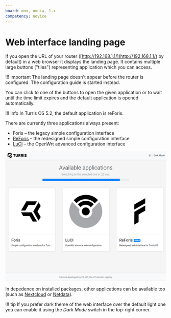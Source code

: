 ```yaml
---
board: mox, omnia, 1.x
competency: novice
---
```

# Web interface landing page

If you open the URL of your router ([http://192.168.1.1/](http://192.168.1.1/)
by default) in a web browser it displays the landing page. It contains multiple
large buttons ("tiles") representing application which you can access.

!!! important
    The landing page doesn't appear before the router is configured. The
    configuration guide is started instead.

You can click to one of the buttons to open the given application or to wait
until the time limit expires and the default application is opened
automatically.

!!! info
    In Turris OS 5.2, the default application is reForis.

There are currently three applications always present:

* Foris – the legacy simple configuration interface
* [ReForis](reforis/intro.md) – the redesigned simple configuration interface
* [LuCI](luci/luci.md) – the OpenWrt advanced configuration interface

![Landing page with default applications](landing-page.png)

In depedence on installed packages, other applications can be available too
(such as [Nextcloud](../geek/nextcloud/nextcloud.md) or
[Netdata](https://wiki.turris.cz/doc/en/public/netdata)).

!!! tip
    If you prefer dark theme of the web interface over the default light one
    you can enable it using the _Dark Mode_ switch in the top-right corner.
